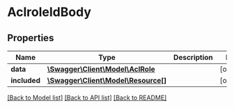 # AclroleIdBody

## Properties
Name | Type | Description | Notes
------------ | ------------- | ------------- | -------------
**data** | [**\Swagger\Client\Model\AclRole**](AclRole.md) |  | [optional] 
**included** | [**\Swagger\Client\Model\Resource[]**](Resource.md) |  | [optional] 

[[Back to Model list]](../../README.md#documentation-for-models) [[Back to API list]](../../README.md#documentation-for-api-endpoints) [[Back to README]](../../README.md)

